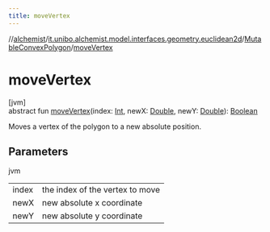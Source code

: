 ```yaml
---
title: moveVertex
---
```

//[alchemist](../../../index.html)/[it.unibo.alchemist.model.interfaces.geometry.euclidean2d](../index.html)/[MutableConvexPolygon](index.html)/[moveVertex](move-vertex.html)



# moveVertex



[jvm]\
abstract fun [moveVertex](move-vertex.html)(index: [Int](https://kotlinlang.org/api/latest/jvm/stdlib/kotlin/-int/index.html), newX: [Double](https://kotlinlang.org/api/latest/jvm/stdlib/kotlin/-double/index.html), newY: [Double](https://kotlinlang.org/api/latest/jvm/stdlib/kotlin/-double/index.html)): [Boolean](https://kotlinlang.org/api/latest/jvm/stdlib/kotlin/-boolean/index.html)



Moves a vertex of the polygon to a new absolute position.



## Parameters


jvm

| | |
|---|---|
| index | the index of the vertex to move |
| newX | new absolute x coordinate |
| newY | new absolute y coordinate |




